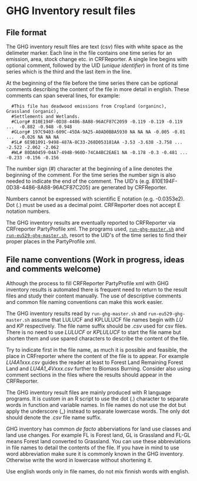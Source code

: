 # GHG Inventory result files

## File format

The GHG inventory result files are text (csv) files with white space as the delimeter marker.
Each line in the file contains  one time series for an emission, area, stock change etc. in CRFReporter.
A single line begins with optional comment, followed by the UID (*unique identifier*) in front of its 
time series which is the third and the last item in the line.

At the beginning of the file before the time series there can be optional
comments describing the content of the file in more detail in english.
These comments can span several lines, for example:

      #This file has deadwood emissions from Cropland (organinc), Grassland (organic),
      #Settlements and Wetlands.
      #CLorg# 810E194F-0D38-4486-8A88-96ACF87C2059 -0.119 -0.119 -0.119 ...  -0.882 -0.948 -0.948
      #GLorg# 197C9403-609C-45DA-9A25-A0AD0BBA5930 NA NA NA -0.005 -0.01 ...  -0.026 NA NA NA
      #SL# 6E9B1091-9498-487A-8C33-268D053181AA -3.53 -3.638 -3.758 ... -2.522 -2.062 -2.062
      #WL# 80DA0459-04A7-494B-960D-74CA4BC2EAE1 NA -0.178 -0.3 -0.481 ... -0.233 -0.156 -0.156

The number sign (#) character at the beginning of a line denotes the beginning of the comment. 
For the time series the number sign  is also needed to indicate the end of the comment. 
The UID's (e.g. 810E194F-0D38-4486-8A88-96ACF87C205) are generated by CRFReporter.

Numbers cannot be expressed with scientific E notation (e.g. -0.0353e2). Dot (.)
must be used as a decimal point. CRFReporter does not accept E notation numbers. 

The GHG inventory results are eventually reported to  CRFReporter via CRFreporter PartyProfile xml.
The programs used, [`run-ghg-master.sh`](lukeghg/lukeghg/bin/run-ghg-master.sh) and
[`run-eu529-ghg-master.sh`](lukeghg/lukeghg/bin/run-eu529-ghg-master.sh), resort to
the UID's of the time series to find their proper places in the PartyProfile xml. 

## File name conventions (Work in progress, ideas and comments welcome)

Although the process to fill CRFReporter PartyProfile xml with GHG inventory results is automated
there is frequent need to return to the result files and study their content manually. 
The use of descriptive comments and common file naming conventions can make this work easier.  

The GHG inventory results read by `run-ghg-master.sh` and `run-eu529-ghg-master.sh` assume
that LULUCF and KPLULUCF file names begin with *LU* and *KP* respectively. The file name suffix should
be *.csv* used for csv files. There is no need to use *LULUCF* or *KPLULUCF* to start the file name but
shorten them and use spared characters to describe the content of the file.

Try to indicate first in the file name, as much it is possible and feasible, the place in CRFreporter
where the content of the file is to appear. For example *LU4A1xxx.csv* guides the reader
at least to Forest Land Remaining Forest Land and *LU4A1_4Vxxx.csv* further to Biomass Burning.
Consider also using comment sections in the files where the results should appear in the CRFReporter.

The GHG inventory result files are mainly produced with R language programs. It is custom
in an R script to use the dot (.) character to separate words in function and variable names.
In file names do not use the dot but apply the underscore (_) instead to separate lowercase words. The only
dot should denote the *.csv* file name suffix.

GHG inventory has common *de facto* abberviations for land use classes and land use changes.
For example FL is Forest land, GL is Grassland and FL-GL means Forest land converted
to Grassland. You can use these abbreviations in file names to detail the contents of the file.
If you have in mind to use word abbreviation make sure it is commonly known in the GHG inventory. 
Otherwise write the word in lowercase without shortening it.

Use english words only in file names, do not mix finnish words with english.


